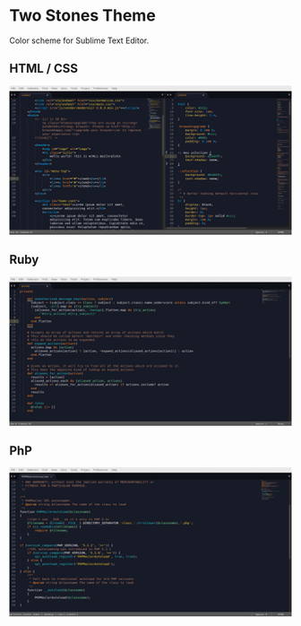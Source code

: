 # Two Stones Theme

Color scheme for Sublime Text Editor.

## HTML / CSS

![HTML screenshot](screenshot-html-css.png)

## Ruby

![RUBY screenshot](screenshot-ruby.png)

## PhP

![PHP screenshot](screenshot-php.png)